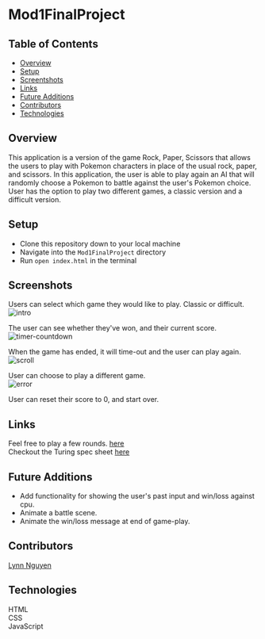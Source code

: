 # Mod1FinalProject
## Table of Contents
- [Overview](#overview)
- [Setup](#setup)
- [Screentshots](#screenshots)
- [Links](#links)
- [Future Additions](#future-additions)
- [Contributors](#contributors)
- [Technologies](#technologies)

## Overview

This application is a version of the game Rock, Paper, Scissors that allows the users to play with Pokemon characters in place of the usual rock, paper, and scissors. In this application, the user is able to play again an AI that will randomly choose a Pokemon to battle against the user's Pokemon choice. User has the option to play two different games, a classic version and a difficult version. 

## Setup
  
- Clone this repository down to your local machine
- Navigate into the `Mod1FinalProject` directory
- Run `open index.html` in the terminal
   
## Screenshots  
Users can select which game they would like to play. Classic or difficult.   
![intro](https://user-images.githubusercontent.com/62816754/140630201-4e0521c9-39ab-4630-98e6-f13324dec6f2.gif)  

   
The user can see whether they've won, and their current score.    
![timer-countdown](https://user-images.githubusercontent.com/62816754/140630210-f509a779-5d47-4711-8a34-66af2e9bfef2.gif)
  

When the game has ended, it will time-out and the user can play again. 
![scroll](https://user-images.githubusercontent.com/62816754/140630234-ffb34e54-4c87-493b-828c-5efdcc9d9645.gif)

User can choose to play a different game.   
![error](https://user-images.githubusercontent.com/62816754/140630311-2bc7650e-8424-4a40-87a9-639aed3c1ed1.gif)

User can reset their score to 0, and start over. 

## Links
Feel free to play a few rounds. [here](https://github.com/Alynn022/Mod1FinalProject)  
Checkout the Turing spec sheet [here](https://frontend.turing.edu/projects/module-1/rock-paper-scissors-solo.html)
  
## Future Additions
- Add functionality for showing the user's past input and win/loss against cpu.  
- Animate a battle scene.   
- Animate the win/loss message at end of game-play. 

## Contributors  
[Lynn Nguyen](https://github.com/Alynn022)  
   
## Technologies
HTML  
CSS  
JavaScript
